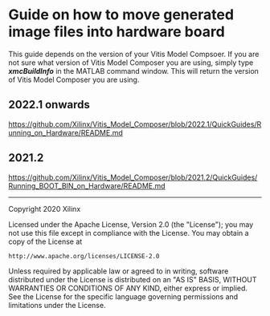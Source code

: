 # Guide on how to move generated image files into hardware board
This guide depends on the version of your Vitis Model Compsoer. If you are not sure what version of Vitis Model Composer you are using, simply type **_xmcBuildInfo_** in the MATLAB command window. This will return the version of Vitis Model Composer you are using. 

## 2022.1 onwards

https://github.com/Xilinx/Vitis_Model_Composer/blob/2022.1/QuickGuides/Running_on_Hardware/README.md

## 2021.2

https://github.com/Xilinx/Vitis_Model_Composer/blob/2021.2/QuickGuides/Running_BOOT_BIN_on_Hardware/README.md



--------------
Copyright 2020 Xilinx

Licensed under the Apache License, Version 2.0 (the "License");
you may not use this file except in compliance with the License.
You may obtain a copy of the License at

    http://www.apache.org/licenses/LICENSE-2.0

Unless required by applicable law or agreed to in writing, software
distributed under the License is distributed on an "AS IS" BASIS,
WITHOUT WARRANTIES OR CONDITIONS OF ANY KIND, either express or implied.
See the License for the specific language governing permissions and
limitations under the License.
